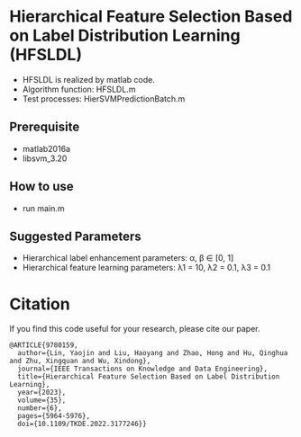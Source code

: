 #  Hierarchical Feature Selection Based on Label Distribution Learning (HFSLDL)
* HFSLDL is realized by matlab code.
* Algorithm function: HFSLDL.m 
* Test processes: HierSVMPredictionBatch.m

## Prerequisite
* matlab2016a
* libsvm_3.20

## How to use
* run main.m

## Suggested Parameters
* Hierarchical label enhancement parameters: α, β ∈ [0, 1]
* Hierarchical feature learning parameters: λ1 = 10, λ2 = 0.1, λ3 = 0.1


# Citation
If you find this code useful for your research, please cite our paper.
```
@ARTICLE{9780159,
  author={Lin, Yaojin and Liu, Haoyang and Zhao, Hong and Hu, Qinghua and Zhu, Xingquan and Wu, Xindong},
  journal={IEEE Transactions on Knowledge and Data Engineering}, 
  title={Hierarchical Feature Selection Based on Label Distribution Learning}, 
  year={2023},
  volume={35},
  number={6},
  pages={5964-5976},
  doi={10.1109/TKDE.2022.3177246}}
```

